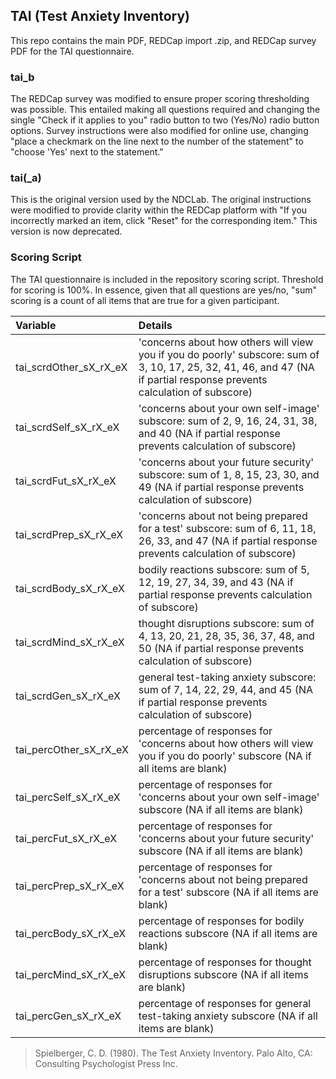 ## TAI (Test Anxiety Inventory)

This repo contains the main PDF, REDCap import .zip, and REDCap survey PDF for the TAI questionnaire.

### tai_b
The REDCap survey was modified to ensure proper scoring thresholding was possible.  This entailed making all questions required and changing the single "Check if it applies to you" radio button to two (Yes/No) radio button options.  Survey instructions were also modified for online use, changing "place a checkmark on the line next to the number of the statement" to "choose 'Yes' next to the statement."

### tai(_a)
This is the original version used by the NDCLab.  The original instructions were modified to provide clarity within the REDCap platform with "If you incorrectly marked an item, click "Reset" for the corresponding item." This version is now deprecated.


### Scoring Script
The TAI questionnaire is included in the repository scoring script. Threshold for scoring is 100%. In essence, given that all questions are yes/no, "sum" scoring is a count of all items that are true for a given participant.

| Variable | Details |
| :--  | :--  |
| tai_scrdOther_sX_rX_eX | 'concerns about how others will view you if you do poorly' subscore: sum of 3, 10, 17, 25, 32, 41, 46, and 47 (NA if partial response prevents calculation of subscore) |
| tai_scrdSelf_sX_rX_eX | 'concerns about your own self-image' subscore: sum of 2, 9, 16, 24, 31, 38, and 40 (NA if partial response prevents calculation of subscore) |
| tai_scrdFut_sX_rX_eX | 'concerns about your future security' subscore: sum of 1, 8, 15, 23, 30, and 49 (NA if partial response prevents calculation of subscore) |
| tai_scrdPrep_sX_rX_eX | 'concerns about not being prepared for a test' subscore: sum of 6, 11, 18, 26, 33, and 47 (NA if partial response prevents calculation of subscore) |
| tai_scrdBody_sX_rX_eX | bodily reactions subscore: sum of 5, 12, 19, 27, 34, 39, and 43 (NA if partial response prevents calculation of subscore) |
| tai_scrdMind_sX_rX_eX | thought disruptions subscore: sum of 4, 13, 20, 21, 28, 35, 36, 37, 48, and 50 (NA if partial response prevents calculation of subscore) |
| tai_scrdGen_sX_rX_eX | general test-taking anxiety subscore: sum of 7, 14, 22, 29, 44, and 45 (NA if partial response prevents calculation of subscore) |
| tai_percOther_sX_rX_eX | percentage of responses for 'concerns about how others will view you if you do poorly' subscore (NA if all items are blank) |
| tai_percSelf_sX_rX_eX | percentage of responses for 'concerns about your own self-image' subscore (NA if all items are blank) |
| tai_percFut_sX_rX_eX | percentage of responses for 'concerns about your future security' subscore (NA if all items are blank) |
| tai_percPrep_sX_rX_eX | percentage of responses for 'concerns about not being prepared for a test' subscore (NA if all items are blank) |
| tai_percBody_sX_rX_eX | percentage of responses for bodily reactions subscore (NA if all items are blank) |
| tai_percMind_sX_rX_eX | percentage of responses for thought disruptions subscore (NA if all items are blank) |
| tai_percGen_sX_rX_eX | percentage of responses for general test-taking anxiety subscore (NA if all items are blank) |

> Spielberger, C. D. (1980). The Test Anxiety Inventory. Palo Alto, CA: Consulting Psychologist Press Inc.